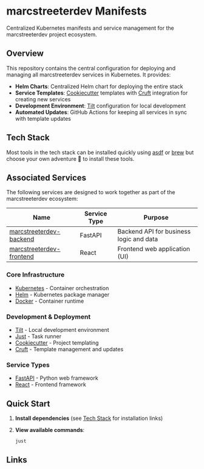 # marcstreeterdev Manifests

Centralized Kubernetes manifests and service management for the marcstreeterdev project ecosystem.

## Overview

This repository contains the central configuration for deploying and managing all marcstreeterdev services in Kubernetes. It provides:

- **Helm Charts**: Centralized Helm chart for deploying the entire stack
- **Service Templates**: [Cookiecutter] templates with [Cruft] integration for creating new services
- **Development Environment**: [Tilt] configuration for local development
- **Automated Updates**: GitHub Actions for keeping all services in sync with template updates

## Tech Stack
Most tools in the tech stack can be installed quickly using [asdf]  or [brew] but choose your own adventure 🤞 to install these tools.

## Associated Services

The following services are designed to work together as part of the marcstreeterdev ecosystem:

| Name                                                                 | Service Type | Purpose                                      |
|----------------------------------------------------------------------|--------------|----------------------------------------------|
| [marcstreeterdev-backend](https://github.com/marcstreeter/marcstreeterdev-backend)   | FastAPI      | Backend API for business logic and data      |
| [marcstreeterdev-frontend](https://github.com/marcstreeter/marcstreeterdev-frontend) | React        | Frontend web application (UI)                |

### Core Infrastructure
- [Kubernetes] - Container orchestration
- [Helm] - Kubernetes package manager
- [Docker] - Container runtime

### Development & Deployment
- [Tilt] - Local development environment
- [Just] - Task runner
- [Cookiecutter] - Project templating
- [Cruft] - Template management and updates

### Service Types
- [FastAPI] - Python web framework
- [React] - Frontend framework

## Quick Start

1. **Install dependencies** (see [Tech Stack](#tech-stack) for installation links)

2. **View available commands**:
   ```bash
   just
   ```
## Links

[Kubernetes]: https://kubernetes.io/
[Helm]: https://helm.sh/
[Docker]: https://www.docker.com/
[Tilt]: https://tilt.dev/
[Just]: https://github.com/casey/just
[Cookiecutter]: https://cookiecutter.readthedocs.io/en/stable/
[Cruft]: https://cruft.github.io/cruft/
[FastAPI]: https://fastapi.tiangolo.com/
[React]: https://react.dev/
[asdf]: https://asdf-vm.com/
[brew]: https://brew.sh/